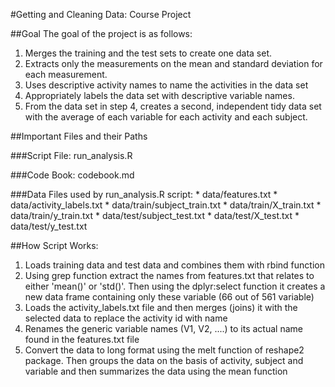 #Getting and Cleaning Data: Course Project

##Goal
The goal of the project is as follows:

1. Merges the training and the test sets to create one data set.
2. Extracts only the measurements on the mean and standard deviation for each measurement. 
3. Uses descriptive activity names to name the activities in the data set
4. Appropriately labels the data set with descriptive variable names. 
5. From the data set in step 4, creates a second, independent tidy data set with the average of each variable for each activity and each subject.

##Important Files and their Paths

###Script File: run_analysis.R

###Code Book: codebook.md

###Data Files used by run_analysis.R script: 
    * data/features.txt
    * data/activity_labels.txt
    * data/train/subject_train.txt
    * data/train/X_train.txt
    * data/train/y_train.txt
    * data/test/subject_test.txt
    * data/test/X_test.txt
    * data/test/y_test.txt


##How Script Works:

1. Loads training data and test data and combines them with rbind function
2. Using grep function extract the names from features.txt that relates to either 'mean()' or 'std()'. Then using the dplyr:select function it creates a new data frame containing only these variable (66 out of 561 variable) 
3. Loads the activity_labels.txt file and then merges (joins) it with the selected data to replace the activity id with name
4. Renames the generic variable names (V1, V2, ....) to its actual name found in the features.txt file
5. Convert the data to long format using the melt function of reshape2 package. Then
   groups the data on the basis of activity, subject and variable and then summarizes      the data using the mean function

